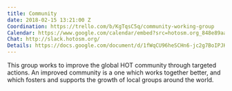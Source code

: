 ```yaml
---
title: Community
date: 2018-02-15 13:21:00 Z
Coordination: https://trello.com/b/KgTqsC5q/community-working-group
Calendar: https://www.google.com/calendar/embed?src=hotosm.org_848e89aaiab04ag94d23rqn558%40group.calendar.google.com
Chat: http://slack.hotosm.org/
Details: https://docs.google.com/document/d/1fWqCU96heSCHn6-jc2g7BoIPJKGu8Yjszu4pmY4tbNw/edit?usp=sharing
---
```


This group works to improve the global HOT community through targeted actions. An improved community is a one which works together better, and which fosters and supports the growth of local groups around the world.
